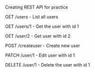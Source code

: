 Creating REST API for practice

GET /users - List all users

GET /users/1 - Get the user with id 1

GET /user/2 - Get user with id 2

POST /createuser - Create new user

PATCH /user/1 - Edit user with id 1

DELETE /user/1 - Delete the user with id 1
